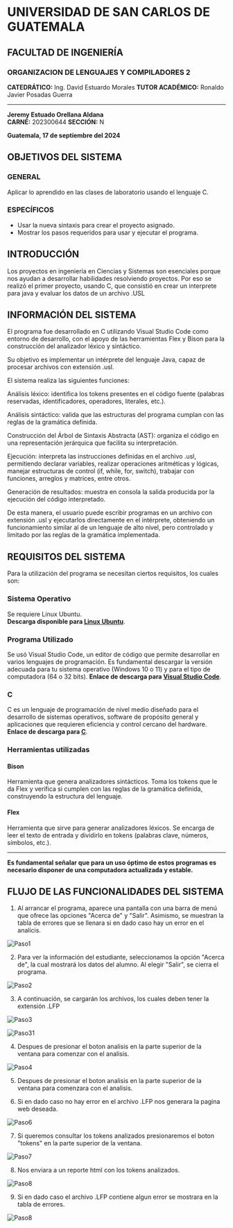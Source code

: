 # UNIVERSIDAD DE SAN CARLOS DE GUATEMALA  
## FACULTAD DE INGENIERÍA  
### ORGANIZACION DE LENGUAJES Y COMPILADORES 2   

**CATEDRÁTICO:** Ing. David Estuardo Morales 
**TUTOR ACADÉMICO:** Ronaldo Javier Posadas Guerra  

---

**Jeremy Estuado Orellana Aldana**  
**CARNÉ:** 202300644
**SECCIÓN:** N  

**Guatemala, 17 de septiembre del 2024**


## OBJETIVOS DEL SISTEMA

### GENERAL  
Aplicar lo aprendido en las clases de laboratorio usando el lenguaje C.

### ESPECÍFICOS  
- Usar la nueva sintaxis para crear el proyecto asignado.  
- Mostrar los pasos requeridos para usar y ejecutar el programa.

## INTRODUCCIÓN

Los proyectos en ingeniería en Ciencias y Sistemas son esenciales porque nos ayudan a desarrollar habilidades resolviendo proyectos. Por eso se realizó el primer proyecto, usando C, que consistió en crear un interprete para java y evaluar los datos de un archivo .USL

## INFORMACIÓN DEL SISTEMA

El programa fue desarrollado en C utilizando Visual Studio Code como entorno de desarrollo, con el apoyo de las herramientas Flex y Bison para la construcción del analizador léxico y sintáctico.

Su objetivo es implementar un intérprete del lenguaje Java, capaz de procesar archivos con extensión .usl.

El sistema realiza las siguientes funciones:

Análisis léxico: identifica los tokens presentes en el código fuente (palabras reservadas, identificadores, operadores, literales, etc.).

Análisis sintáctico: valida que las estructuras del programa cumplan con las reglas de la gramática definida.

Construcción del Árbol de Sintaxis Abstracta (AST): organiza el código en una representación jerárquica que facilita su interpretación.

Ejecución: interpreta las instrucciones definidas en el archivo .usl, permitiendo declarar variables, realizar operaciones aritméticas y lógicas, manejar estructuras de control (if, while, for, switch), trabajar con funciones, arreglos y matrices, entre otros.

Generación de resultados: muestra en consola la salida producida por la ejecución del código interpretado.

De esta manera, el usuario puede escribir programas en un archivo con extensión .usl y ejecutarlos directamente en el intérprete, obteniendo un funcionamiento similar al de un lenguaje de alto nivel, pero controlado y limitado por las reglas de la gramática implementada.

## REQUISITOS DEL SISTEMA

Para la utilización del programa se necesitan ciertos requisitos, los cuales son:

### Sistema Operativo  
Se requiere Linux Ubuntu.  
**Descarga disponible para [Linux Ubuntu](https://ubuntu.com/download)**.

### Programa Utilizado  
Se usó Visual Studio Code, un editor de código que permite desarrollar en varios lenguajes de programación. Es fundamental descargar la versión adecuada para tu sistema operativo (Windows 10 o 11) y para el tipo de computadora (64 o 32 bits).
**Enlace de descarga para [Visual Studio Code](https://code.visualstudio.com/Download)**.

### C  
C es un lenguaje de programación de nivel medio diseñado para el desarrollo de sistemas operativos, software de propósito general y aplicaciones que requieren eficiencia y control cercano del hardware. 
**Enlace de descarga para [C](https://visualstudio.microsoft.com/es/vs/features/cplusplus/)**.

### Herramientas utilizadas 
#### Bison

Herramienta que genera analizadores sintácticos. Toma los tokens que le da Flex y verifica si cumplen con las reglas de la gramática definida, construyendo la estructura del lenguaje.

#### Flex

Herramienta que sirve para generar analizadores léxicos. Se encarga de leer el texto de entrada y dividirlo en tokens (palabras clave, números, símbolos, etc.).

---

**Es fundamental señalar que para un uso óptimo de estos programas es necesario disponer de una computadora actualizada y estable.**


## FLUJO DE LAS FUNCIONALIDADES DEL SISTEMA

1. Al arrancar el programa, aparece una pantalla con una barra de menú que ofrece las opciones "Acerca de" y "Salir". Asimismo, se muestran la tabla de errores que se llenara si en dado caso hay un error en el analicis.

![Paso1](imagenes/interfaz.png)

2. Para ver la información del estudiante, seleccionamos la opción "Acerca de", la cual mostrará los datos del alumno. Al elegir "Salir", se cierra el programa.

![Paso2](imagenes/estudiante.png)

3.	A continuación, se cargarán los archivos, los cuales deben tener la extensión .LFP

![Paso3](imagenes/cargar.png)

![Paso31](imagenes/cargar2.png)

4.	Despues de presionar el boton analisis en la parte superior de la ventana para comenzar con el analisis.

![Paso4](imagenes/presionar.png)

5.	Despues de presionar el boton analisis en la parte superior de la ventana para comenzara con el analisis.


6.	Si en dado caso no hay error en el archivo .LFP nos generara la pagina web deseada.

![Paso6](imagenes/web.png)

7.	Si queremos consultar los tokens analizados presionaremos el boton "tokens" en la parte superior de la ventana.

![Paso7](imagenes/tokens.png)

8.	Nos enviara a un reporte html con los tokens analizados.

![Paso8](imagenes/analizados.png)

9.	Si en dado caso el archivo .LFP contiene algun error se mostrara en la tabla de errores.

![Paso8](imagenes/errores.png)